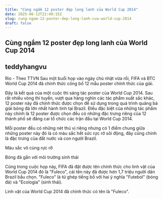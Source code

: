 ```yaml
---
title: "Cùng ngắm 12 poster đẹp long lanh của World Cup 2014"
date: 2025-06-12T22:49:15Z
slug: cung-ngam-12-poster-dep-long-lanh-cua-world-cup-2014
draft: false
---
```


## Cùng ngắm 12 poster đẹp long lanh của World Cup 2014

## teddyhangvu

Rio - Theo TTVN
Sau một buổi họp vào ngày chủ nhật vừa rồi, FIFA và BTC World Cup 2014 đã chính thức công bố 12 mẫu poster chính thức của giải.

Đây là kết quả của một cuộc thi sáng tác poster của World Cup 2014. Sau rất nhiều vòng thi tuyển, vượt qua hàng nghìn các tác phẩm xuất sắc khác, 12 poster này đã chính thức được chọn để sử dụng trong quá trình quảng bá giải bóng đá lớn nhất hành tinh tại Brazil. Điều đặc biệt của những tác phẩm này chính là 12 poster được chọn đều có những đặc trưng riêng của 12 thành phố sẽ đăng cai tổ chức các trận đấu tại World Cup 2014.

Mỗi poster đều có những nét thú vị riêng nhưng có 1 điểm chung giữa những poster này đó là có màu sắc hết sức rực rỡ sôi động, đây cũng chính là đặc trưng của đất nước và con người Brazil. 


Màu sắc vô cùng rực rỡ





Bóng đá gắn với môi trường sinh thái

















Cũng trong cuộc họp này, FIFA đã đặt được tên chính thức cho linh vật của World Cup 2014 đó là "Fuleco", cái tên này đã được hơn 1,7  triệu người dân Brazil bầu chọn. "Fuleco" là từ ghép tiếng bồ với hai ý nghĩa "Futebol" (bóng đá) và "Ecologia" (sinh thái).


Linh vật của World Cup 2014 đã chính thức có tên là "Fuleco".